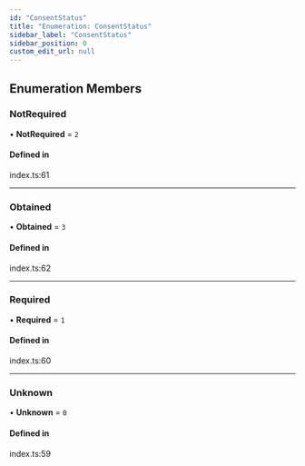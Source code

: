 ```yaml
---
id: "ConsentStatus"
title: "Enumeration: ConsentStatus"
sidebar_label: "ConsentStatus"
sidebar_position: 0
custom_edit_url: null
---
```


## Enumeration Members

### NotRequired

• **NotRequired** = ``2``

#### Defined in

index.ts:61

___

### Obtained

• **Obtained** = ``3``

#### Defined in

index.ts:62

___

### Required

• **Required** = ``1``

#### Defined in

index.ts:60

___

### Unknown

• **Unknown** = ``0``

#### Defined in

index.ts:59
